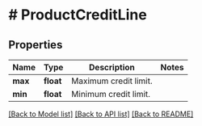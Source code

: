 # # ProductCreditLine

## Properties

Name | Type | Description | Notes
------------ | ------------- | ------------- | -------------
**max** | **float** | Maximum credit limit. |
**min** | **float** | Minimum credit limit. |

[[Back to Model list]](../../README.md#models) [[Back to API list]](../../README.md#endpoints) [[Back to README]](../../README.md)
